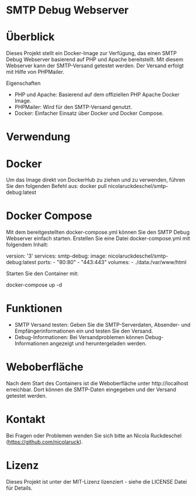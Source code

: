 # SMTP Debug Webserver
# Überblick
Dieses Projekt stellt ein Docker-Image zur Verfügung, das einen SMTP Debug Webserver basierend auf PHP und Apache bereitstellt. Mit diesem Webserver kann der SMTP-Versand getestet werden. Der Versand erfolgt mit Hilfe von PHPMailer.

Eigenschaften
- PHP und Apache: Basierend auf dem offiziellen PHP Apache Docker Image.
- PHPMailer: Wird für den SMTP-Versand genutzt.
- Docker: Einfacher Einsatz über Docker und Docker Compose.

# Verwendung
# Docker
Um das Image direkt von DockerHub zu ziehen und zu verwenden, führen Sie den folgenden Befehl aus:
docker pull nicolaruckdeschel/smtp-debug:latest

# Docker Compose
Mit dem bereitgestellten docker-compose.yml können Sie den SMTP Debug Webserver einfach starten. Erstellen Sie eine Datei docker-compose.yml mit folgendem Inhalt:

version: '3'
services:
  smtp-debug:
    image: nicolaruckdeschel/smtp-debug:latest
    ports:
      - "80:80"
      - "443:443"
    volumes:
      - ./data:/var/www/html

Starten Sie den Container mit:

docker-compose up -d

# Funktionen
- SMTP Versand testen: Geben Sie die SMTP-Serverdaten, Absender- und Empfängerinformationen ein und testen Sie den Versand.
- Debug-Informationen: Bei Versandproblemen können Debug-Informationen angezeigt und heruntergeladen werden.

# Weboberfläche
Nach dem Start des Containers ist die Weboberfläche unter http://localhost erreichbar. Dort können die SMTP-Daten eingegeben und der Versand getestet werden.

# Kontakt
Bei Fragen oder Problemen wenden Sie sich bitte an Nicola Ruckdeschel (https://github.com/nicolaruck).

# Lizenz
Dieses Projekt ist unter der MIT-Lizenz lizenziert - siehe die LICENSE Datei für Details.

